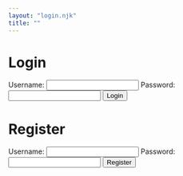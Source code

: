 ```yaml
---
layout: "login.njk"
title: ""
---
```


<h1>Login</h1>
<form id="login-form">
  <label for="login-username">Username:</label>
  <input type="text" id="login-username" name="login-username" required>
  <label for="login-password">Password:</label>
  <input type="password" id="login-password" name="login-password" required>
  <button type="submit">Login</button>
</form>

<h1>Register</h1>
<form id="register-form">
  <label for="register-username">Username:</label>
  <input type="text" id="register-username" name="register-username" required>
  <label for="register-password">Password:</label>
  <input type="password" id="register-password" name="register-password" required>
  <button type="submit">Register</button>
</form>

<script src="/assets/js/authentication.js"></script>
